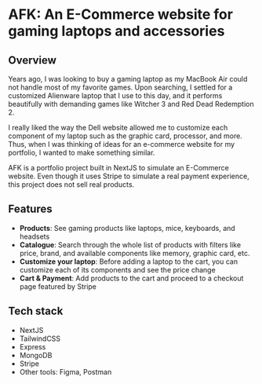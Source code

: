 # AFK: An E-Commerce website for gaming laptops and accessories

## Overview
Years ago, I was looking to buy a gaming laptop as my MacBook Air could not handle most of my favorite games. Upon searching, I settled for a customized Alienware laptop that I use to this day, and it performs beautifully with demanding games like Witcher 3 and Red Dead Redemption 2.

I really liked the way the Dell website allowed me to customize each component of my laptop such as the graphic card, processor, and more. Thus, when I was thinking of ideas for an e-commerce website for my portfolio, I wanted to make something similar.

AFK is a portfolio project built in NextJS to simulate an E-Commerce website. Even though it uses Stripe to simulate a real payment experience, this project does not sell real products.

## Features
- **Products**: See gaming products like laptops, mice, keyboards, and headsets
- **Catalogue**: Search through the whole list of products with filters like price, brand, and available components like memory, graphic card, etc.
- **Customize your laptop**: Before adding a laptop to the cart, you can customize each of its components and see the price change
- **Cart & Payment**: Add products to the cart and proceed to a checkout page featured by Stripe

## Tech stack
- NextJS
- TailwindCSS
- Express
- MongoDB
- Stripe
- Other tools: Figma, Postman

